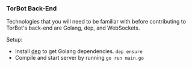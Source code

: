 ### TorBot Back-End

Technologies that you will need to be familiar with before contributing to TorBot's back-end are Golang, dep, and WebSockets.  

Setup:
  - Install [dep](https://golang.github.io/dep/docs/installation.html) to get Golang dependencies. `dep ensure`
  - Compile and start server by running `go run main.go` 
